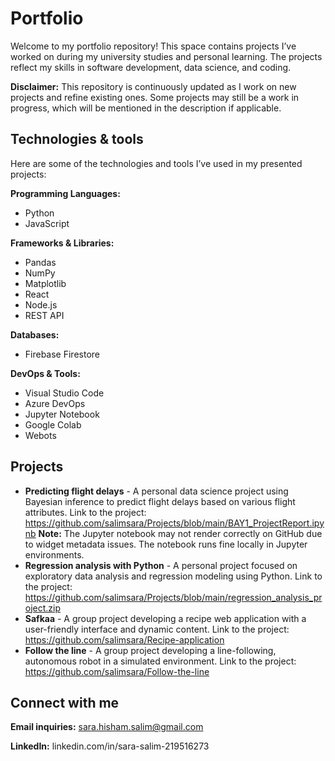 # Portfolio
Welcome to my portfolio repository! This space contains projects I’ve worked on during my university studies and personal learning. The projects reflect my skills in software development, data science, and coding. 

**Disclaimer:** This repository is continuously updated as I work on new projects and refine existing ones. Some projects may still be a work in progress, which will be mentioned in the description if applicable.

## Technologies & tools

Here are some of the technologies and tools I’ve used in my presented projects:

**Programming Languages:** 
- Python
- JavaScript

**Frameworks & Libraries:** 
- Pandas
- NumPy
- Matplotlib
- React
- Node.js
- REST API

**Databases:** 
- Firebase Firestore

**DevOps & Tools:** 
- Visual Studio Code
- Azure DevOps
- Jupyter Notebook
- Google Colab
- Webots

## Projects

- **Predicting flight delays** - A personal data science project using Bayesian inference to predict flight delays based on various flight attributes. Link to the project: https://github.com/salimsara/Projects/blob/main/BAY1_ProjectReport.ipynb **Note:** The Jupyter notebook may not render correctly on GitHub due to widget metadata issues. The notebook runs fine locally in Jupyter environments.
- **Regression analysis with Python** - A personal project focused on exploratory data analysis and regression modeling using Python. Link to the project: https://github.com/salimsara/Projects/blob/main/regression_analysis_project.zip
- **Safkaa** - A group project developing a recipe web application with a user-friendly interface and dynamic content. Link to the project: https://github.com/salimsara/Recipe-application
- **Follow the line** - A group project developing a line-following, autonomous robot in a simulated environment. Link to the project: https://github.com/salimsara/Follow-the-line

## Connect with me

**Email inquiries:** sara.hisham.salim@gmail.com

**LinkedIn:** linkedin.com/in/sara-salim-219516273
